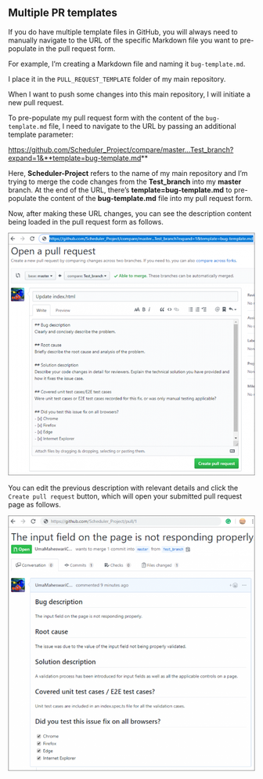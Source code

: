 

## Multiple PR templates

If you do have multiple template files in GitHub, you will always need to manually navigate to the URL of the specific Markdown file you want to pre-populate in the pull request form.




For example, I’m creating a Markdown file and naming it `bug-template.md`.

I place it in the `PULL_REQUEST_TEMPLATE` folder of my main repository.

When I want to push some changes into this main repository, I will initiate a new pull request.

To pre-populate my pull request form with the content of the `bug-template.md` file, I need to navigate to the URL by passing an additional template parameter:

https://github.com/Scheduler_Project/compare/master…Test_branch?expand=1&**template=bug-template.md**

Here, **Scheduler-Project** refers to the name of my main repository and I’m trying to merge the code changes from the **Test_branch** into my **master** branch. At the end of the URL, there’s **template=bug-template.md** to pre-populate the content of the **bug-template.md** file into my pull request form.

Now, after making these URL changes, you can see the description content being loaded in the pull request form as follows.


![xxx](https://raw.githubusercontent.com/ChickenKyiv/awesome-git-article/master/img/PR/template/Open-Pull-Request-URL-800x785.png)

You can edit the previous description with relevant details and click the `Create pull request` button, which will open your submitted pull request page as follows.


![xxx](https://raw.githubusercontent.com/ChickenKyiv/awesome-git-article/master/img/PR/template/page-not-responding-768x792.png)
